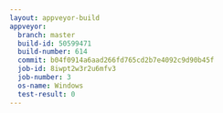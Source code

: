 ```yaml
---
layout: appveyor-build
appveyor:
  branch: master
  build-id: 50599471
  build-number: 614
  commit: b04f0914a6aad266fd765cd2b7e4092c9d90b45f
  job-id: 8iwpt2w3r2u6mfv3
  job-number: 3
  os-name: Windows
  test-result: 0
---
```

